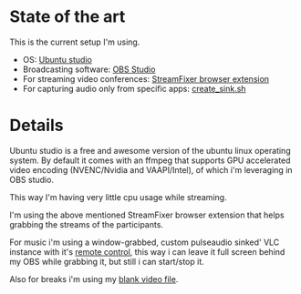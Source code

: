 # State of the art
This is the current setup I'm using.


 * OS: [Ubuntu studio](https://ubuntustudio.org/)
 * Broadcasting software: [OBS Studio](https://obsproject.com/)
 * For streaming video conferences: [StreamFixer browser extension](https://github.com/KopiasCsaba/StreamFixerBrowserExtension)
 * For capturing audio only from specific apps: [create_sink.sh](tools/windowmanagement/create_sink.sh.md)
 
# Details

Ubuntu studio is a free and awesome version of the ubuntu linux operating system.
By default it comes with an ffmpeg that supports GPU accelerated video encoding (NVENC/Nvidia and VAAPI/Intel),
of which i'm leveraging in OBS studio.

This way I'm having very little cpu usage while streaming.

I'm using the above mentioned StreamFixer browser extension that helps grabbing the streams of the participants.

For music i'm using a window-grabbed, custom pulseaudio sinked' VLC instance with it's [remote control](https://www.howtogeek.com/117261/how-to-activate-vlcs-web-interface-control-vlc-from-a-browser-use-any-smartphone-as-a-remote/),
this way i can leave it full screen behind my OBS while grabbing it, but still i can start/stop it.

Also for breaks i'm using my [blank video file](../resources/blank_media).